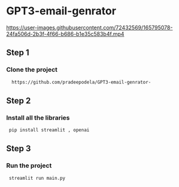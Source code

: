 # GPT3-email-genrator



https://user-images.githubusercontent.com/72432569/165795078-24fa506d-2b3f-4f66-b686-b1e35c583b4f.mp4

## Step 1
### Clone the project 

```bash
  https://github.com/pradeepodela/GPT3-email-genrator-
```
## Step 2
### Install all the libraries 
```bash
 pip install streamlit , openai
```

## Step 3
### Run the project 
```bash
 streamlit run main.py
```
